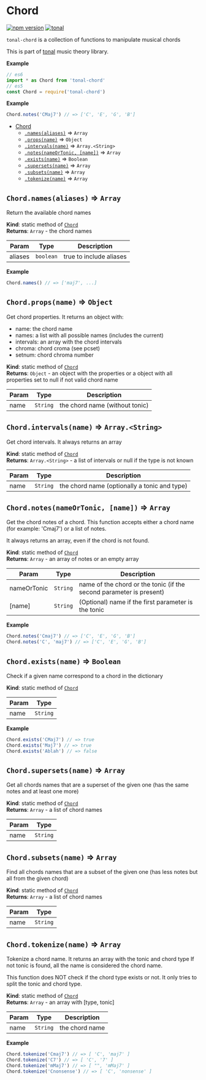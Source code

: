 <a name="module_Chord"></a>

# Chord
[![npm version](https://img.shields.io/npm/v/tonal-chord.svg)](https://www.npmjs.com/package/tonal-chord)
[![tonal](https://img.shields.io/badge/tonal-chord-yellow.svg)](https://www.npmjs.com/browse/keyword/tonal)

`tonal-chord` is a collection of functions to manipulate musical chords

This is part of [tonal](https://www.npmjs.com/package/tonal) music theory library.

**Example**  
```js
// es6
import * as Chord from 'tonal-chord'
// es5
const Chord = require('tonal-chord')
```
**Example**  
```js
Chord.notes('CMaj7') // => ['C', 'E', 'G', 'B']
```

* [Chord](#module_Chord)
    * [`.names(aliases)`](#module_Chord.names) ⇒ <code>Array</code>
    * [`.props(name)`](#module_Chord.props) ⇒ <code>Object</code>
    * [`.intervals(name)`](#module_Chord.intervals) ⇒ <code>Array.&lt;String&gt;</code>
    * [`.notes(nameOrTonic, [name])`](#module_Chord.notes) ⇒ <code>Array</code>
    * [`.exists(name)`](#module_Chord.exists) ⇒ <code>Boolean</code>
    * [`.supersets(name)`](#module_Chord.supersets) ⇒ <code>Array</code>
    * [`.subsets(name)`](#module_Chord.subsets) ⇒ <code>Array</code>
    * [`.tokenize(name)`](#module_Chord.tokenize) ⇒ <code>Array</code>

<a name="module_Chord.names"></a>

## `Chord.names(aliases)` ⇒ <code>Array</code>
Return the available chord names

**Kind**: static method of [<code>Chord</code>](#module_Chord)  
**Returns**: <code>Array</code> - the chord names  

| Param | Type | Description |
| --- | --- | --- |
| aliases | <code>boolean</code> | true to include aliases |

**Example**  
```js
Chord.names() // => ['maj7', ...]
```
<a name="module_Chord.props"></a>

## `Chord.props(name)` ⇒ <code>Object</code>
Get chord properties. It returns an object with:

- name: the chord name
- names: a list with all possible names (includes the current)
- intervals: an array with the chord intervals
- chroma:  chord croma (see pcset)
- setnum: chord chroma number

**Kind**: static method of [<code>Chord</code>](#module_Chord)  
**Returns**: <code>Object</code> - an object with the properties or a object with all properties
set to null if not valid chord name  

| Param | Type | Description |
| --- | --- | --- |
| name | <code>String</code> | the chord name (without tonic) |

<a name="module_Chord.intervals"></a>

## `Chord.intervals(name)` ⇒ <code>Array.&lt;String&gt;</code>
Get chord intervals. It always returns an array

**Kind**: static method of [<code>Chord</code>](#module_Chord)  
**Returns**: <code>Array.&lt;String&gt;</code> - a list of intervals or null if the type is not known  

| Param | Type | Description |
| --- | --- | --- |
| name | <code>String</code> | the chord name (optionally a tonic and type) |

<a name="module_Chord.notes"></a>

## `Chord.notes(nameOrTonic, [name])` ⇒ <code>Array</code>
Get the chord notes of a chord. This function accepts either a chord name
(for example: 'Cmaj7') or a list of notes.

It always returns an array, even if the chord is not found.

**Kind**: static method of [<code>Chord</code>](#module_Chord)  
**Returns**: <code>Array</code> - an array of notes or an empty array  

| Param | Type | Description |
| --- | --- | --- |
| nameOrTonic | <code>String</code> | name of the chord or the tonic (if the second parameter is present) |
| [name] | <code>String</code> | (Optional) name if the first parameter is the tonic |

**Example**  
```js
Chord.notes('Cmaj7') // => ['C', 'E', 'G', 'B']
Chord.notes('C', 'maj7') // => ['C', 'E', 'G', 'B']
```
<a name="module_Chord.exists"></a>

## `Chord.exists(name)` ⇒ <code>Boolean</code>
Check if a given name correspond to a chord in the dictionary

**Kind**: static method of [<code>Chord</code>](#module_Chord)  

| Param | Type |
| --- | --- |
| name | <code>String</code> | 

**Example**  
```js
Chord.exists('CMaj7') // => true
Chord.exists('Maj7') // => true
Chord.exists('Ablah') // => false
```
<a name="module_Chord.supersets"></a>

## `Chord.supersets(name)` ⇒ <code>Array</code>
Get all chords names that are a superset of the given one
(has the same notes and at least one more)

**Kind**: static method of [<code>Chord</code>](#module_Chord)  
**Returns**: <code>Array</code> - a list of chord names  

| Param | Type |
| --- | --- |
| name | <code>String</code> | 

<a name="module_Chord.subsets"></a>

## `Chord.subsets(name)` ⇒ <code>Array</code>
Find all chords names that are a subset of the given one
(has less notes but all from the given chord)

**Kind**: static method of [<code>Chord</code>](#module_Chord)  
**Returns**: <code>Array</code> - a list of chord names  

| Param | Type |
| --- | --- |
| name | <code>String</code> | 

<a name="module_Chord.tokenize"></a>

## `Chord.tokenize(name)` ⇒ <code>Array</code>
Tokenize a chord name. It returns an array with the tonic and chord type 
If not tonic is found, all the name is considered the chord name.

This function does NOT check if the chord type exists or not. It only tries
to split the tonic and chord type.

**Kind**: static method of [<code>Chord</code>](#module_Chord)  
**Returns**: <code>Array</code> - an array with [type, tonic]  

| Param | Type | Description |
| --- | --- | --- |
| name | <code>String</code> | the chord name |

**Example**  
```js
Chord.tokenize('Cmaj7') // => [ 'C', 'maj7' ]
Chord.tokenize('C7') // => [ 'C', '7' ]
Chord.tokenize('mMaj7') // => [ "", 'mMaj7' ]
Chord.tokenize('Cnonsense') // => [ 'C', 'nonsense' ]
```
